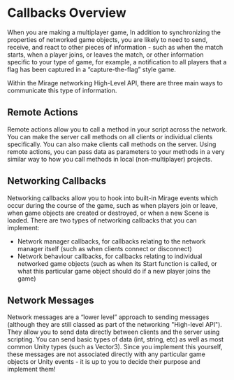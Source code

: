 # Callbacks Overview

When you are making a multiplayer game, In addition to synchronizing the properties of networked game objects, you are likely to need to send, receive, and react to other pieces of information - such as when the match starts, when a player joins, or leaves the match, or other information specific to your type of game, for example, a notification to all players that a flag has been captured in a “capture-the-flag” style game.

Within the Mirage networking High-Level API, there are three main ways to communicate this type of information.

## Remote Actions

Remote actions allow you to call a method in your script across the network. You can make the server call methods on all clients or individual clients specifically. You can also make clients call methods on the server. Using remote actions, you can pass data as parameters to your methods in a very similar way to how you call methods in local (non-multiplayer) projects.

## Networking Callbacks

Networking callbacks allow you to hook into built-in Mirage events which occur during the course of the game, such as when players join or leave, when game objects are created or destroyed, or when a new Scene is loaded. There are two types of networking callbacks that you can implement:
-   Network manager callbacks, for callbacks relating to the network manager itself (such as when clients connect or disconnect)
-   Network behaviour callbacks, for callbacks relating to individual networked game objects (such as when its Start function is called, or what this particular game object should do if a new player joins the game)

## Network Messages

Network messages are a “lower level” approach to sending messages (although they are still classed as part of the networking "High-level API"). They allow you to send data directly between clients and the server using scripting. You can send basic types of data (int, string, etc) as well as most common Unity types (such as Vector3). Since you implement this yourself, these messages are not associated directly with any particular game objects or Unity events - it is up to you to decide their purpose and implement them!
